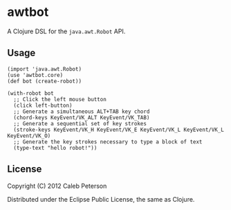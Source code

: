 # awtbot

A Clojure DSL for the `java.awt.Robot` API.

## Usage

```
(import 'java.awt.Robot)
(use 'awtbot.core)
(def bot (create-robot))

(with-robot bot
  ;; Click the left mouse button
  (click left-button)
  ;; Generate a simultaneous ALT+TAB key chord
  (chord-keys KeyEvent/VK_ALT KeyEvent/VK_TAB)
  ;; Generate a sequential set of key strokes
  (stroke-keys KeyEvent/VK_H KeyEvent/VK_E KeyEvent/VK_L KeyEvent/VK_L KeyEvent/VK_O)
  ;; Generate the key strokes necessary to type a block of text
  (type-text "hello robot!"))
```
  

## License

Copyright (C) 2012 Caleb Peterson

Distributed under the Eclipse Public License, the same as Clojure.
